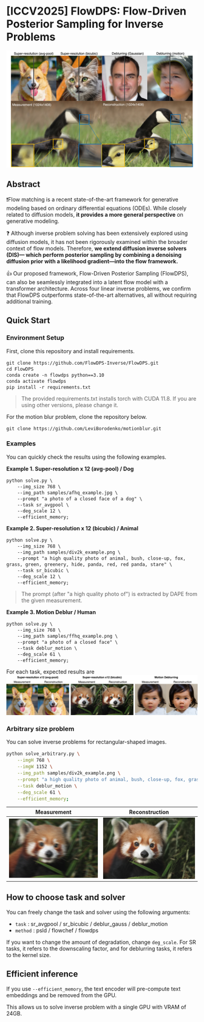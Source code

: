 # [ICCV2025] FlowDPS: Flow-Driven Posterior Sampling for Inverse Problems

![img](assets/main.jpg)

## Abstract


❗️Flow matching is a recent state-of-the-art framework for generative modeling based on ordinary differential equations (ODEs). While closely related to diffusion models, __it provides a more general perspective__ on generative modeling. 

❓ Although inverse problem solving has been extensively explored using diffusion models, it has not been rigorously examined within the broader context of flow models. Therefore, __we extend diffusion inverse solvers (DIS)— which perform posterior sampling by combining a denoising diffusion prior with a likelihood gradient—into the flow framework.__

👍 Our proposed framework, Flow-Driven Posterior Sampling (FlowDPS), can also be seamlessly integrated into a latent flow model with a transformer architecture. Across four linear inverse problems, we confirm that FlowDPS outperforms state-of-the-art alternatives, all without requiring additional training.


## Quick Start

### Environment Setup

First, clone this repository and install requirements.

```
git clone https://github.com/FlowDPS-Inverse/FlowDPS.git
cd FlowDPS
conda create -n flowdps python==3.10
conda activate flowdps
pip install -r requirements.txt
```

> The provided requirements.txt installs torch with CUDA 11.8. If you are using other versions, please change it.

For the motion blur problem, clone the repository below.
```
git clone https://github.com/LeviBorodenko/motionblur.git
```

### Examples

You can quickly check the results using the following examples.

**Example 1. Super-resolution x 12 (avg-pool) / Dog**
```
python solve.py \
    --img_size 768 \
    --img_path samples/afhq_example.jpg \
    --prompt "a photo of a closed face of a dog" \
    --task sr_avgpool \
    --deg_scale 12 \
    --efficient_memory;
```

**Example 2. Super-resolution x 12 (bicubic) / Animal**
```
python solve.py \
    --img_size 768 \
    --img_path samples/div2k_example.png \
    --prompt "a high quality photo of animal, bush, close-up, fox, grass, green, greenery, hide, panda, red, red panda, stare" \
    --task sr_bicubic \
    --deg_scale 12 \
    --efficient_memory;
```
> The prompt (after "a high quality photo of") is extracted by DAPE from the given measurement.

**Example 3. Motion Deblur / Human**
```
python solve.py \
    --img_size 768 \
    --img_path samples/ffhq_example.png \
    --prompt "a photo of a closed face" \
    --task deblur_motion \
    --deg_scale 61 \
    --efficient_memory;
```


For each task, expected results are
![expect](assets/expected.jpg)


### Arbitrary size problem
You can solve inverse problems for rectangular-shaped images. 

```bash
python solve_arbitrary.py \
    --imgH 768 \
    --imgW 1152 \
    --img_path samples/div2k_example.png \
    --prompt "a high quality photo of animal, bush, close-up, fox, grass, green, greenery, hide, panda, red, red panda, stare" \
    --task deblur_motion \
    --deg_scale 61 \
    --efficient_memory;
```

Measurement            |  Reconstruction
:-------------------------:|:-------------------------:
![](assets/rect_input.png)  |  ![](assets/rect_output.png)

## How to choose task and solver

You can freely change the task and solver using the following arguments:
- `task` : sr_avgpool / sr_bicubic / deblur_gauss / deblur_motion
- `method` : psld / flowchef / flowdps

If you want to change the amount of degradation, change `deg_scale`. For SR tasks, it refers to the downscaling factor, and for deblurring tasks, it refers to the kernel size. 

## Efficient inference

If you use `--efficient_memory`, the text encoder will pre-compute text embeddings and be removed from the GPU.

This allows us to solve inverse problem with a single GPU with VRAM of 24GB.
